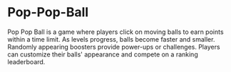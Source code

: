 # Pop-Pop-Ball
Pop Pop Ball is a game where players click on moving balls to earn points within a time limit. As levels progress, balls become faster and smaller. Randomly appearing boosters provide power-ups or challenges. Players can customize their balls' appearance and compete on a ranking leaderboard.
